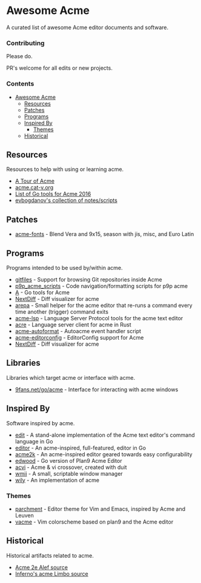 # Awesome Acme

A curated list of awesome Acme editor documents and software.

### Contributing

Please do.

PR's welcome for all edits or new projects. 

### Contents

- [Awesome Acme](#awesome-acme)
  - [Resources](#resources)
  - [Patches](#patches)
  - [Programs](#programs)
  - [Inspired By](#inspired-by)
    - [Themes](#themes)
  - [Historical](#historical)

## Resources

Resources to help with using or learning acme. 

* [A Tour of Acme](https://research.swtch.com/acme)
* [acme.cat-v.org](http://acme.cat-v.org/)
* [List of Go tools for Acme 2016](https://blog.karenuorteva.fi/list-of-go-tools-for-acme-54bb1722cffa)
* [evbogdanov's collection of notes/scripts](https://github.com/evbogdanov/acme)

## Patches

* [acme-fonts](https://github.com/catenate/acme-fonts) - Blend Vera and 9x15, season with jis, misc, and Euro Latin

## Programs

Programs intended to be used by/within acme.

* [gitfiles](https://github.com/mariusae/gitfiles) - Support for browsing Git repositories inside Acme
* [p9p_acme_scripts](https://github.com/neutralinsomniac/p9p_acme_scripts) - Code navigation/formatting scripts for p9p acme
* [A](https://github.com/davidrjenni/A) - Go tools for Acme
* [NextDiff](https://github.com/edma2/NextDiff) - Diff visualizer for acme
* [arepa](https://github.com/mkmik/arepa) - Small helper for the acme editor that re-runs a command every time another (trigger) command exits 
* [acme-lsp](https://github.com/fhs/acme-lsp) - Language Server Protocol tools for the acme text editor
* [acre](https://github.com/mjibson/acre) - Language server client for acme in Rust
* [acme-autoformat](https://gist.github.com/mkhl/69e2be41bfeccb368b52818ebd7f535b) - Autoacme event handler script 
* [acme-editorconfig](https://gist.github.com/mkhl/5e4cda4f9a262f432eacd592aba5fd54) - EditorConfig support for Acme 
* [NextDiff](https://github.com/edma2/NextDiff) - Diff visualizer for acme

## Libraries

Libraries which target acme or interface with acme.

* [9fans.net/go/acme](https://godoc.org/9fans.net/go/acme) - Interface for interacting with acme windows

## Inspired By

Software inspired by acme. 

* [edit](https://github.com/as/edit) - A stand-alone implementation of the Acme text editor's command language in Go
* [editor](https://github.com/jmigpin/editor) - An acme-inspired, full-featured, editor in Go
* [acme2k](https://github.com/karahobny/acme2k) - An acme-inspired editor geared towards easy configurability
* [edwood](https://github.com/rjkroege/edwood) - Go version of Plan9 Acme Editor
* [acvi](https://github.com/mjl-/acvi) - Acme & vi crossover, created with duit
* [wmii](https://github.com/0intro/wmii) -  A small, scriptable window manager
* [wily](https://wily.sourceforge.io/) - An implementation of acme

### Themes

* [parchment](https://github.com/ajgrf/parchment) - Editor theme for Vim and Emacs, inspired by Acme and Leuven
* [vacme](https://github.com/olivertaylor/vacme) - Vim colorscheme based on plan9 and the Acme editor

## Historical

Historical artifacts related to acme. 

* [Acme 2e Alef source](http://mirror.postnix.pw/plan9_2e/sys/src/cmd/acme/)
* [Inferno's acme Limbo source](https://bitbucket.org/inferno-os/inferno-os/src/master/appl/acme/)
